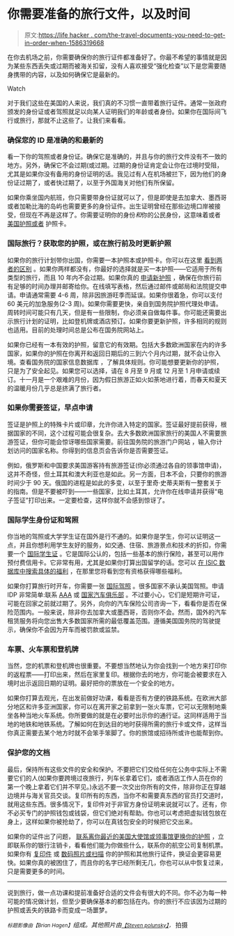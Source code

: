 # 你需要准备的旅行文件，以及时间

> 原文:[https://life hacker . com/the-travel-documents-you-need-to-get-in-order-when-1586319668](https://lifehacker.com/the-travel-documents-you-need-to-get-in-order-and-when-1586319668)

在你去机场之前，你需要确保你的旅行证件都准备好了。你最不希望的事情就是因为某些东西丢失或过期而被海关扣留，没有人喜欢接受“强化检查”以下是您需要随身携带的内容，以及如何确保它是最新的。

Watch

对于我们这些在美国的人来说，我们真的不习惯一直带着旅行证件。通常一张政府颁发的身份证或者驾照就足以向某人证明我们的年龄或者身份。如果你在国际间飞行或旅行，那就不止这些了。让我们来看看。

### 确保您的 ID 是准确的和最新的

看一下你的驾照或者身份证。确保它是准确的，并且与你的旅行文件没有不一致的地方。另外，确保它不会过期(或过期。过期的身份证肯定会让你在过境时受阻，尤其是如果你没有备用的身份证明的话。我见过有人在机场被拦下，因为他们的身份证过期了，或者快过期了，以至于外国海关对他们有所保留。

如果你乘坐国内航班，你只需要带身份证就可以了，但是即使是去加拿大、墨西哥或者加勒比海的岛屿也需要更多的身份证件。出生证明曾经在那些边境口岸被接受，但现在不再是这样了。你需要证明你的身份*和*你的公民身份，这意味着或者 [美国护照或者](http://travel.state.gov/content/passports/english/passports/information/do-i-need.html) 护照卡。

### 国际旅行？获取您的护照，或在旅行前及时更新护照

如果你的旅行计划带你出国，你需要一本护照本或护照卡。你可以在这里 [看到两者的区别](http://travel.state.gov/content/passports/english/news/western-hemisphere-travel-initiative.html) 。如果你两样都没有，你最好的选择就是买一本护照——它适用于所有类型的旅行，而且 10 年内不会过期。如果你真的 [申请新护照](http://travel.state.gov/content/passports/english/passports/apply.html) ，确保在你旅行前有足够的时间办理并邮寄给你。在线填写表格，然后通过邮件或邮局和法院提交申请。申请通常需要 4-6 周，除非因旅游旺季而延误。如果你很着急，你可以支付 60 美元的加急服务(2-3 周)。如果你需要更快，亲自到国务院护照代理处申请。周转时间可能只有几天，但是有一些限制，你必须亲自做每件事。你可能还需要出示旅行计划的证明，比如登机牌或酒店预订。如果你要更新护照，许多相同的规则也适用。目前的处理时间总是公布在国务院网站上。

如果你已经有一本有效的护照，留意它的有效期。包括大多数欧洲国家在内的许多国家，如果你的护照在你离开和返回日期后的三到六个月内过期，就不会让你入境。查看国务院的国家信息数据库 ，了解具体规则。你可能想要更新你的护照，只是为了安全起见。如果您可以选择，请在 8 月至 9 月或 12 月至 1 月申请或续订。十一月是一个艰难的月份，因为假日旅游正如火如荼地进行着，而春天和夏天的温暖月份几乎总是挤满了旅行者。

### 如果你需要签证，早点申请

签证是护照上的特殊卡片或印章，允许你进入特定的国家。签证最好提前获得，根据国家的不同，这个过程可能会很复杂。去大多数欧洲国家旅行的美国人不需要旅游签证，但你可能会惊讶哪些国家需要。前往国务院的旅游门户网站 ，输入你计划访问的国家名称。你得到的信息页会告诉你是否需要签证。

例如，俄罗斯和中国要求美国游客持有旅游签证(你必须通过各自的领事馆申请)，这并不奇怪，但土耳其和澳大利亚也是如此。另一方面，日本不会，只要你的旅游时间少于 90 天。俄国的进程是如此的多变，以至于里奇·史蒂夫斯有一整套关于 的指南。但是不要被吓到——一些国家，比如土耳其，允许你在线申请并获得“电子签证”打印出来。一定要检查，这样你就不会感到惊讶了。

### 国际学生身份证和驾照

你当地的驾照或大学学生证在国外是行不通的。如果你是学生，你可以证明这一点，并且你想利用学生友好的服务，如交通、住宿、旅游景点和技术的折扣，你需要一个 [国际学生证](http://www.isic.org/) 。它是国际公认的，包括一些基本的旅行保险，甚至可以用作预付费信用卡。它非常有用，尤其是如果你打算出国留学的话。您可以 [在 ISIC 数据库中搜索具体的福利](http://www.isic.org/benefits/) ，在那里您将看到您有资格获得哪些福利。

如果你打算旅行时开车，你需要一张 [国际驾照](http://www.travel.state.gov/content/passports/english/go/safety/driving.html) 。很多国家不承认美国驾照。申请 IDP 非常简单:联系 [AAA](http://aaa.com/) 或 [国家汽车俱乐部](http://www.thenac.com/) 。不过要小心，它们是短期许可证，可能在回家之前就过期了。另外，向你的汽车保险公司咨询一下，看看你是否在保险范围内。一般来说，除非你去加拿大或墨西哥，否则你不会。然而，国外的汽车租赁服务将向您出售大多数国家所需的最低覆盖范围。遵循美国国务院的驾驶提示，确保你不会因为开车而被罚款或监禁。

### 车票、火车票和登机牌

当然，您的机票和登机牌也很重要。不要想当然地认为你会找到一个地方来打印你的返程票——打印出来，然后在家里复印。根据你去的地方，你可能会被要求在入境时出示返回日期的证明。最好把你的票放在一个安全的地方。

如果你打算去观光，在出发前做好功课，看看是否有方便的铁路系统。在欧洲大部分地区和许多亚洲国家，你可以在离开家之前拿到一张火车票，它可以无限制地乘坐各种当地火车系统。你所要做的就是在必要时出示你的通行证。这同样适用于当地的地铁和地铁系统。了解如何在到达目的地时获得所需的旅行卡或文件，这样当你真正需要去某个地方时就不会笨手笨脚了。你的旅馆或招待所或许也能帮到你。

### 保护您的文档

最后，保持所有这些文件的安全和保护。不要把它们交给任何在公务中实际上不需要它们的人(如果你要跨境过夜旅行，列车长拿着它们，或者酒店工作人员在你的第一个晚上拿着它们并不罕见。)永远不要一次交出你所有的文件，除非你正在穿越边境并与海关官员交谈。复印所有的东西，当你不和需要真东西的官员打交道时，就用这些东西。很多情况下，复印件对于非官方身份证明来说就可以了。还有，你不必买专门的护照钱包或钱袋，但它们绝对有帮助。你也可以考虑把虚拟钱包放在身上，这样如果你被抢劫了，你可以在真钱包安全的时候把它交出来。

如果你的证件出了问题， [联系离你最近的美国大使馆或领事馆更换你的护照](http://travel.state.gov/content/passports/english/passports/lost-stolen.html) ，立即联系你的银行注销卡，看看他们能为你做些什么，联系你的航空公司复制机票。如果你有 [复印件](https://lifehacker.com/use-a-passport-photocopy-for-non-official-identificatio-5656981) 或 [数码照片或扫描](http://lifehacker.com/scan-and-save-images-of-your-passport-and-prescriptions-927527185) 你的护照和其他旅行证件，换证会更容易更快。如果你真的被困住了，而且你的名字已经所剩无几，你也可以从中恢复过来，只是需要更多的时间。

* * *

说到旅行，做一点功课和提前准备好合适的文件会有很大的不同。你不必为每一种可能的情况做计划，但至少要确保基本的都包括在内。你的旅行不应该因为过期的护照或丢失的铁路卡而变成一场噩梦。

<small>*标题影像由*</small><small>*【Brian Hagen】*</small>*组成。其他照片由*[<small>*【Steven polunsky】*</small>](https://www.flickr.com/photos/polunsky/12366847915)<small>*，*</small> 拍摄